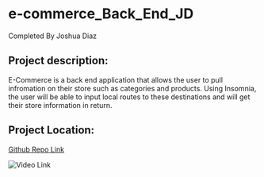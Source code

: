 # e-commerce_Back_End_JD

Completed By Joshua Diaz


## Project description:

E-Commerce is a back end application that allows the user to pull infromation on their store such as categories and products. Using Insomnia, the user will be able to input local routes to these destinations and will get their store information in return.


## Project Location:
[Github Repo Link](https://github.com/Jdiaz240/e-commerce_Back_End_JD)


![Video Link]()